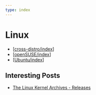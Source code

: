 ```yaml
---
type: index
---
```


# Linux

- [[cross-distro/index]]
- [[openSUSE/index]]
- [[Ubuntu/index]]

## Interesting Posts

- [The Linux Kernel Archives - Releases](https://www.kernel.org/category/releases.html)

[//begin]: # "Autogenerated link references for markdown compatibility"
[cross-distro/index]: cross-distro/index.md "Cross-distribution"
[openSUSE/index]: openSUSE/index.md "openSUSE"
[Ubuntu/index]: Ubuntu/index.md "Ubuntu"
[//end]: # "Autogenerated link references"

